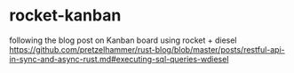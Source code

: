 # rocket-kanban

following the blog post on Kanban board using rocket + diesel
<https://github.com/pretzelhammer/rust-blog/blob/master/posts/restful-api-in-sync-and-async-rust.md#executing-sql-queries-wdiesel>
